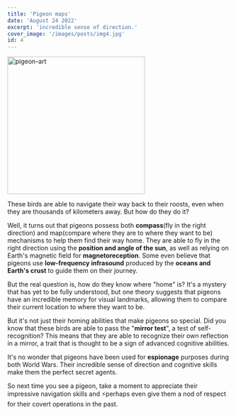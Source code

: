 ```yaml
---
title: 'Pigeon maps'
date: 'August 24 2022'
excerpt: 'incredible sense of direction.'
cover_image: '/images/posts/img4.jpg'
id: 4
---
```


<img src='/images/posts/img4.jpg' width='310' alt='pigeon-art' />

These birds are able to navigate their way back to their roosts, even when they are thousands of kilometers away. But how do they do it?

Well, it turns out that pigeons possess both **compass**(fly in the right direction) and map(compare where they are to where they want to be) mechanisms to help them find their way home. They are able to fly in the right direction using the **position and angle of the sun**, as well as relying on Earth's magnetic field for **magnetoreception**. Some even believe that pigeons use **low-frequency infrasound** produced by the **oceans and Earth's crust** to guide them on their journey.

But the real question is, how do they know where "home" is? It's a mystery that has yet to be fully understood, but one theory suggests that pigeons have an incredible memory for visual landmarks, allowing them to compare their current location to where they want to be.

But it's not just their homing abilities that make pigeons so special. Did you know that these birds are able to pass the "**mirror test**", a test of self-recognition? This means that they are able to recognize their own reflection in a mirror, a trait that is thought to be a sign of advanced cognitive abilities.

It's no wonder that pigeons have been used for **espionage** purposes during both World Wars. Their incredible sense of direction and cognitive skills make them the perfect secret agents.

So next time you see a pigeon, take a moment to appreciate their impressive navigation skills and ⚡perhaps even give them a nod of respect for their covert operations in the past.
